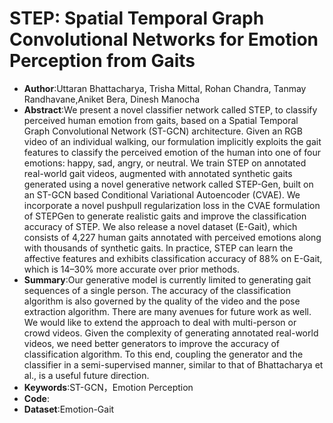 # STEP: Spatial Temporal Graph Convolutional Networks for Emotion Perception from Gaits
* **Author**:Uttaran Bhattacharya, Trisha Mittal, Rohan Chandra, Tanmay Randhavane,Aniket Bera, Dinesh Manocha
* **Abstract**:We present a novel classifier network called STEP, to classify perceived human emotion from gaits, based on a Spatial Temporal Graph Convolutional Network (ST-GCN) architecture. Given an RGB video of an individual walking, our formulation implicitly exploits the gait features to classify the perceived emotion of the human into one of four emotions: happy, sad, angry, or neutral. We train STEP on annotated real-world gait videos, augmented with annotated synthetic gaits generated using a novel generative network called STEP-Gen, built on an ST-GCN based Conditional Variational Autoencoder (CVAE). We incorporate a novel pushpull regularization loss in the CVAE formulation of STEPGen to generate realistic gaits and improve the classification accuracy of STEP. We also release a novel dataset (E-Gait), which consists of 4,227 human gaits annotated with perceived emotions along with thousands of synthetic gaits. In practice, STEP can learn the affective features and exhibits classification accuracy of 88% on E-Gait, which is 14–30% more accurate over prior methods.
* **Summary**:Our generative model is currently limited to generating gait sequences of a single person. The accuracy of the classification algorithm is also governed by the quality of the video and the pose extraction algorithm. There are many avenues for future work as well. We would like to extend the approach to deal with multi-person or crowd videos. Given the complexity of generating annotated real-world videos, we need better generators to improve the accuracy of classification algorithm. To this end, coupling the generator and the classifier in a semi-supervised manner, similar to that of Bhattacharya et al., is a useful future direction.
* **Keywords**:ST-GCN，Emotion Perception
* **Code**:
* **Dataset**:Emotion-Gait